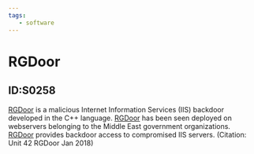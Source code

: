 ```yaml
---
tags:
   - software
---
```

# RGDoor
## ID:S0258
[RGDoor](/mitre/software/S0258) is a malicious Internet Information Services (IIS) backdoor developed in the C++ language. [RGDoor](/mitre/software/S0258) has been seen deployed on webservers belonging to the Middle East government organizations. [RGDoor](/mitre/software/S0258) provides backdoor access to compromised IIS servers. (Citation: Unit 42 RGDoor Jan 2018)
